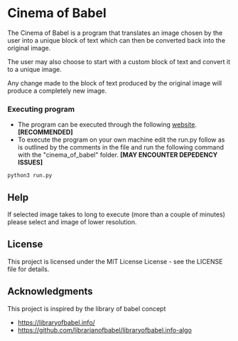 # Cinema of Babel

The Cinema of Babel is a program that translates an image chosen by the user into a unique block of text which can then be converted back into the original image.

The user may also choose to start with a custom block of text and convert it to a unique image.

Any change made to the block of text produced by the original image will produce a completely new image.


### Executing program

* The program can be executed through the following [website](http://axlx16.pythonanywhere.com/). **[RECOMMENDED]**
* To execute the program on your own machine edit the run.py follow as is outlined by the comments in the file and run the following command with the "cinema_of_babel" folder. **[MAY ENCOUNTER DEPEDENCY ISSUES]**

```
python3 run.py 
```

## Help

If selected image takes to long to execute (more than a couple of minutes) please select and image of lower resolution.


## License

This project is licensed under the MIT License License - see the LICENSE file for details.

## Acknowledgments

This project is inspired by the library of babel concept
* https://libraryofbabel.info/
* https://github.com/librarianofbabel/libraryofbabel.info-algo
 

